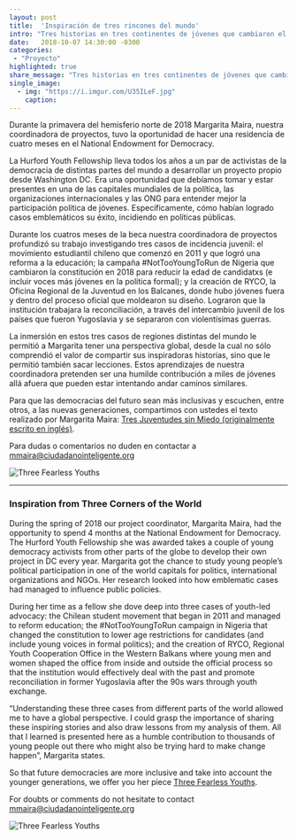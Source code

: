 ```yaml
---
layout: post
title:  'Inspiración de tres rincones del mundo'
intro: "Tres historias en tres continentes de jóvenes que cambiaron el mundo."
date:   2018-10-07 14:30:00 -0300
categories:
 - "Proyecto"
highlighted: true
share_message: "Tres historias en tres continentes de jóvenes que cambiaron el mundo. Aquí te lo cuenta @ciudadanoi"
single_image:
  - img: "https://i.imgur.com/U35ILeF.jpg"
    caption:
---
```

Durante la primavera del hemisferio norte de 2018 Margarita Maira, nuestra coordinadora de proyectos, tuvo la  oportunidad de hacer una residencia de cuatro meses en el National Endowment for Democracy.

La Hurford Youth Fellowship lleva todos los años a un par de activistas de la democracia de distintas partes del mundo a desarrollar un proyecto propio desde Washington DC. Era una oportunidad que debíamos tomar y estar presentes en una de las capitales mundiales de la política, las organizaciones internacionales y las ONG para entender mejor la participación política de jóvenes. Específicamente, cómo habían logrado casos emblemáticos su éxito, incidiendo en políticas públicas.

Durante los cuatros meses de la beca nuestra coordinadora de proyectos profundizó su trabajo investigando tres casos de incidencia juvenil: el movimiento estudiantil chileno que comenzó en 2011 y que logró una reforma a la educación; la campaña #NotTooYoungToRun de Nigeria que cambiaron la constitución en 2018 para reducir la edad de candidatxs (e incluir voces más jóvenes en la política formal); y la creación de RYCO, la Oficina Regional de la Juventud en los Balcanes, donde hubo jóvenes fuera y dentro del proceso oficial que moldearon su diseño. Lograron que la institución trabajara la reconciliación, a través del intercambio juvenil de los países que fueron Yugoslavia y se separaron con violentísimas guerras.

La inmersión en estos tres casos de regiones distintas del mundo le permitió a Margarita tener una perspectiva global, desde la cual no sólo comprendió el valor de compartir sus inspiradoras historias, sino que le permitió también sacar lecciones. Estos aprendizajes de nuestra coordinadora pretenden ser una humilde contribución a miles de jóvenes allá afuera que pueden estar intentando andar caminos similares.

Para que las democracias del futuro sean más inclusivas y escuchen, entre otros, a las nuevas generaciones, compartimos con ustedes el texto realizado por Margarita Maira: [Tres Juventudes sin Miedo (originalmente escrito en inglés)](http://bit.ly/FearlessYouths).

Para dudas o comentarios no duden en contactar a mmaira@ciudadanointeligente.org

![Three Fearless Youths](https://i.imgur.com/yVBJNT7.png)

___________________________________________________________________________________________

### Inspiration from Three Corners of the World 

During the spring of 2018 our project coordinator, Margarita Maira, had the opportunity to spend 4 months at the National Endowment for Democracy. The Hurford Youth Fellowship she was awarded takes a couple of young democracy activists from other parts of the globe to develop their own project in DC every year. Margarita got the chance to study young people’s political participation in one of the world capitals for politics, international organizations and NGOs. Her research looked into how emblematic cases had managed to influence public policies.

During her time as a fellow she dove deep into three cases of youth-led advocacy: the Chilean student movement that began in 2011 and managed to reform education; the #NotTooYoungToRun campaign in Nigeria that changed the constitution to lower age restrictions for candidates (and include young voices in formal politics); and the creation of RYCO, Regional Youth Cooperation Office in the Western Balkans where young men and women shaped the office from inside and outside the official process so that the institution would effectively deal with the past and promote reconciliation in former Yugoslavia after the 90s wars through youth exchange.

“Understanding these three cases from different parts of the world allowed me to have a global perspective. I could grasp the importance of sharing these inspiring stories and also draw lessons from my analysis of them. All that I learned is presented here as a humble contribution to thousands of young people out there who might also be trying hard to make change happen”, Margarita states.

So that future democracies are more inclusive and take into account the younger generations, we offer you her piece [Three Fearless Youths](http://bit.ly/FearlessYouths).

For doubts or comments do not hesitate to contact mmaira@ciudadanointeligente.org

![Three Fearless Youths](https://i.imgur.com/zrwfkTH.png)
